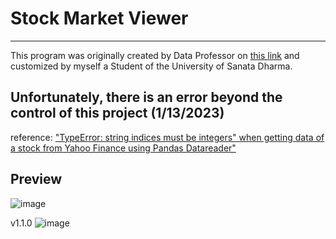 # Stock Market Viewer

---

This program was originally created by Data Professor
on [this link](https://github.com/dataprofessor/stock-app) and
customized by myself a Student of the University of
Sanata Dharma.

## Unfortunately, there is an error beyond the control of this project (1/13/2023)
reference: ["TypeError: string indices must be integers" when getting data of a stock from Yahoo Finance using Pandas Datareader"](https://stackoverflow.com/questions/74832296/typeerror-string-indices-must-be-integers-when-getting-data-of-a-stock-from-y)

## Preview

![image](https://user-images.githubusercontent.com/75000641/137870730-65bb5867-dba3-4b04-97cc-3e22af2b77f8.png)

v1.1.0
![image](https://user-images.githubusercontent.com/75000641/212552337-a6284198-8cce-40fe-8fb4-cdb0ab8cb5a4.png)

